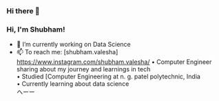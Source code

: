 ### Hi there 👋

### Hi, I'm Shubham!

- 🔭 I’m currently working on Data Science
- 📫 To reach me: [shubham.valesha] https://www.instagram.com/shubham.valesha/
• Computer Engineer sharing about my journey and learnings in tech<br/>
• Studied [Computer Engineering at n. g. patel polytechnic, India<br/>
• Currently learning about data science<br/>
ヘーー
<!--
**ShubhamValesha07/ShubhamValesha07** is a ✨ _special_ ✨ repository because its `README.md` (this file) appears on your GitHub profile.

Here are some ideas to get you started:

- 🔭 I’m currently working on ...
- 🌱 I’m currently learning ...
- 👯 I’m looking to collaborate on ...
- 🤔 I’m looking for help with ...
- 💬 Ask me about ...
- 📫 How to reach me: ...
- 😄 Pronouns: ...
- ⚡ Fun fact: ...
-->
